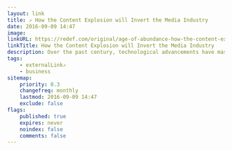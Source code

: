 ```yaml
---
layout: link
title: ⇗ How the Content Explosion will Invert the Media Industry
date: 2016-09-09 14:47
image:
linkURL: https://redef.com/original/age-of-abundance-how-the-content-explosion-will-invert-the-media-industry?curator=MediaREDEF
linkTitle: How the Content Explosion will Invert the Media Industry
description: Over the past century, technological advancements have massively reduced the cost and time needed to create and circulate content. Though this has liberated artists, consumers are now drowning in a virtually infinite supply of things to watch, listen to and read. The answer to a world where attention is the key constraint, not capital or distribution, isn’t Big Media – it’s the Influencer Curator.
tags:
    - externalLink⇗
    - business
sitemap:
    priority: 0.3
    changefreq: monthly
    lastmod: 2016-09-09 14:47
    exclude: false
flags:
    published: true
    expires: never
    noindex: false
    comments: false
---
```

